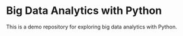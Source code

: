 # Big Data Analytics with Python
This is a demo repository for exploring big data analytics with Python.
